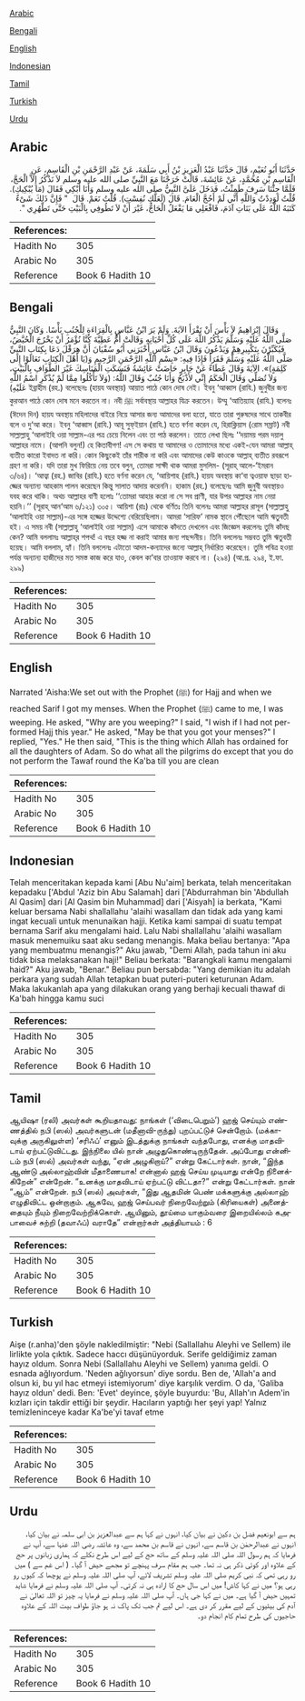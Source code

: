[Arabic](#arabic)

[Bengali](#bengali)

[English](#english)

[Indonesian](#indonesian)

[Tamil](#tamil)

[Turkish](#turkish)

[Urdu](#urdu)

## Arabic


<div dir="rtl" lang="ar" style={{fontSize:'larger',backgroundColor:'#f8f9fa',padding:20}}>
حَدَّثَنَا أَبُو نُعَيْمٍ، قَالَ حَدَّثَنَا عَبْدُ الْعَزِيزِ بْنُ أَبِي سَلَمَةَ، عَنْ عَبْدِ الرَّحْمَنِ بْنِ الْقَاسِمِ، عَنِ الْقَاسِمِ بْنِ مُحَمَّدٍ، عَنْ عَائِشَةَ، قَالَتْ خَرَجْنَا مَعَ النَّبِيِّ صلى الله عليه وسلم لاَ نَذْكُرُ إِلاَّ الْحَجَّ، فَلَمَّا جِئْنَا سَرِفَ طَمِثْتُ، فَدَخَلَ عَلَىَّ النَّبِيُّ صلى الله عليه وسلم وَأَنَا أَبْكِي فَقَالَ ‏(‏مَا يُبْكِيكِ‏)‏‏.‏ قُلْتُ لَوَدِدْتُ وَاللَّهِ أَنِّي لَمْ أَحُجَّ الْعَامَ‏.‏ قَالَ ‏(‏لَعَلَّكِ نُفِسْتِ‏)‏‏.‏ قُلْتُ نَعَمْ‏.‏ قَالَ ‏ "‏ فَإِنَّ ذَلِكَ شَىْءٌ كَتَبَهُ اللَّهُ عَلَى بَنَاتِ آدَمَ، فَافْعَلِي مَا يَفْعَلُ الْحَاجُّ، غَيْرَ أَنْ لاَ تَطُوفِي بِالْبَيْتِ حَتَّى تَطْهُرِي ‏"‏‏.‏
</div>
<div style={{backgroundColor:'#f8f9fa',padding:20, marginBottom: 10}}><table> <thead> <tr> <th>References:</th> <th></th> </tr> </thead> <tbody><tr><td>Hadith No</td><td>305</td></tr><tr><td>Arabic No</td><td>305</td></tr><tr><td>Reference</td><td>Book 6 Hadith 10</td></tr></tbody></table></div>

## Bengali


<div dir="ltr" lang="bn" style={{fontSize:'larger',backgroundColor:'#f8f9fa',padding:20}}>
وَقَالَ إِبْرَاهِيمُ لاَ بَأْسَ أَنْ تَقْرَأَ الآيَةَ. وَلَمْ يَرَ ابْنُ عَبَّاسٍ بِالْقِرَاءَةِ لِلْجُنُبِ بَأْسًا. وَكَانَ النَّبِيُّ صَلَّى اللَّهُ عَلَيْهِ وَسَلَّمَ يَذْكُرُ اللَّهَ عَلَى كُلِّ أَحْيَانِهِ وَقَالَتْ أُمُّ عَطِيَّةَ كُنَّا نُؤْمَرُ أَنْ يَخْرُجَ الْحُيَّضُ، فَيُكَبِّرْنَ بِتَكْبِيرِهِمْ وَيَدْعُونَ وَقَالَ ابْنُ عَبَّاسٍ أَخْبَرَنِي أَبُو سُفْيَانَ أَنَّ هِرَقْلَ دَعَا بِكِتَابِ النَّبِيِّ صَلَّى اللَّهُ عَلَيْهِ وَسَلَّمَ فَقَرَأَ فَإِذَا فِيهِ: «بِسْمِ اللَّهِ الرَّحْمَنِ الرَّحِيمِ وَ(يَا أَهْلَ الْكِتَابِ تَعَالَوْا إِلَى كَلِمَةٍ)». الآيَةَ وَقَالَ عَطَاءٌ عَنْ جَابِرٍ حَاضَتْ عَائِشَةُ فَنَسَكَتِ الْمَنَاسِكَ غَيْرَ الطَّوَافِ بِالْبَيْتِ، وَلاَ تُصَلِّي وَقَالَ الْحَكَمُ إِنِّي لأَذْبَحُ وَأَنَا جُنُبٌ وَقَالَ اللَّهُ: (وَلاَ تَأْكُلُوا مِمَّا لَمْ يُذْكَرِ اسْمُ اللَّهِ عَلَيْهِ) ইব্রাহীম (রহ.) বলেছেনঃ (হায়য অবস্থায়) আয়াত পাঠে কোন দোষ নেই। ইবনু ‘আব্বাস (রাযি.) জুনুবীর জন্য কুরআন পাঠে কোন দোষ মনে করতেন না। নবী ﷺ সর্বাবস্থায় আল্লাহর যিক্র করতেন। উম্মু ‘আতিয়্যাহ (রাযি.) বলেনঃ (ঈদেন দিন) হায়য অবস্থায় মহিলাদের বাইরে নিয়ে আসার জন্য আমাদের বলা হতো, যাতে তারা পুরুষদের সাথে তাকবীর বলে ও দু‘আ করে। ইবনু ‘আব্বাস (রাযি.) আবূ সুফ্ইয়ান (রাযি.) হতে বর্ণনা করেন যে, হিরাক্লিয়াস (রোম সম্রাট) নবী সাল্লাল্লাহু ‘আলাইহি ওয়া সাল্লাম-এর পত্র চেয়ে নিলেন এবং তা পাঠ করলেন। তাতে লেখা ছিলঃ ‘‘দয়াময় পরম দয়ালু আল্লাহর নামে। (আপনি বলুন!) হে কিতাবীগণ! এস সে কথায় যা আমাদের ও তোমাদের মধ্যে একই-যেন আমরা আল্লাহ্ ব্যতীত কারো ইবাদত না করি। কোন কিছুকেই তাঁর শারীক না করি এবং আমাদের কেউ কাওকে আল্লাহ্ ব্যতীত রবরূপে গ্রহণ না করি। যদি তারা মুখ ফিরিয়ে নেয় তবে বলুন, তোমরা সাক্ষী থাক আমরা মুসলিম- (সূরাহ্ আলে-‘ইমরান ৩/৬৪)। ‘আত্বা (রহ.) জাবির (রাযি.) হতে বর্ণনা করেন যে, ‘আয়িশাহ (রাযি.) হায়য অবস্থায় কা‘বা ত্বওয়াফ ছাড়া হাজ্জের অন্যান্য আহকাম পালন করেছেন কিন্তু সালাত আদায় করেননি। হাকাম (রহ.) বলেছেনঃ আমি জুনুবী অবস্থায়ও যবহ করে থাকি। অথচ আল্লাহর বাণী হলোঃ ‘‘তোমরা আহার করো না সে সব প্রাণী, যার উপর আল্লাহর নাম নেয়া হয়নি।’’ (সূরাহ্ আন‘আম ৬/১২১) ৩০৫। আয়িশা (রাঃ) থেকে বর্ণিতঃ তিনি বলেনঃ আমরা আল্লাহর রাসূল (সাল্লাল্লাহু ‘আলাইহি ওয়া সাল্লাম)-এর সঙ্গে হজ্জের উদ্দেশ্যে বেরিয়েছিলাম। আমরা ‘সারিফ’ নামক স্থানে পৌঁছেলে আমি ঋতুবতী হই। এ সময় নবী (সাল্লাল্লাহু ‘আলাইহি ওয়া সাল্লাম) এসে আমাকে কাঁদতে দেখলেন এবং জিজ্ঞেস করলেনঃ তুমি কাঁদছ কেন? আমি বললামঃ আল্লাহ্‌র শপথ! এ বছর হজ্জ না করাই আমার জন্য পছন্দনীয়। তিনি বললেনঃ সম্ভবত তুমি ঋতুবতী হয়েছ। আমি বললাম, হ্যাঁ। তিনি বললেনঃ এটাতো আদম-কন্যাদের জন্যে আল্লাহ্‌ নির্ধারিত করেছেন। তুমি পবিত্র হওয়া পর্যন্ত অন্যান্য হাজীদের মত সমস্ত কাজ করে যাও, কেবল কা’বার তাওয়াফ করবে না। (২৯৪) (আ.প্র. ২৯৪, ই.ফা. ২৯৯)
</div>
<div style={{backgroundColor:'#f8f9fa',padding:20, marginBottom: 10}}><table> <thead> <tr> <th>References:</th> <th></th> </tr> </thead> <tbody><tr><td>Hadith No</td><td>305</td></tr><tr><td>Arabic No</td><td>305</td></tr><tr><td>Reference</td><td>Book 6 Hadith 10</td></tr></tbody></table></div>

## English


<div dir="ltr" lang="en" style={{fontSize:'larger',backgroundColor:'#f8f9fa',padding:20}}>
Narrated 'Aisha:We set out with the Prophet (ﷺ) for Hajj and when we reached Sarif I got my menses. When the Prophet (ﷺ) came to me, I was weeping. He asked, "Why are you weeping?" I said, "I wish if I had not performed Hajj this year." He asked, "May be that you got your menses?" I replied, "Yes." He then said, "This is the thing which Allah has ordained for all the daughters of Adam. So do what all the pilgrims do except that you do not perform the Tawaf round the Ka'ba till you are clean
</div>
<div style={{backgroundColor:'#f8f9fa',padding:20, marginBottom: 10}}><table> <thead> <tr> <th>References:</th> <th></th> </tr> </thead> <tbody><tr><td>Hadith No</td><td>305</td></tr><tr><td>Arabic No</td><td>305</td></tr><tr><td>Reference</td><td>Book 6 Hadith 10</td></tr></tbody></table></div>

## Indonesian


<div dir="ltr" lang="id" style={{fontSize:'larger',backgroundColor:'#f8f9fa',padding:20}}>
Telah menceritakan kepada kami [Abu Nu'aim] berkata, telah menceritakan kepadaku ['Abdul 'Aziz bin Abu Salamah] dari ['Abdurrahman bin 'Abdullah Al Qasim] dari [Al Qasim bin Muhammad] dari ['Aisyah] ia berkata, "Kami keluar bersama Nabi shallallahu 'alaihi wasallam dan tidak ada yang kami ingat kecuali untuk menunaikan hajji. Ketika kami sampai di suatu tempat bernama Sarif aku mengalami haid. Lalu Nabi shallallahu 'alaihi wasallam masuk menemuiku saat aku sedang menangis. Maka beliau bertanya: "Apa yang membuatmu menangis?" Aku jawab, "Demi Allah, pada tahun ini aku tidak bisa melaksanakan haji!" Beliau berkata: "Barangkali kamu mengalami haid?" Aku jawab, "Benar." Beliau pun bersabda: "Yang demikian itu adalah perkara yang sudah Allah tetapkan buat puteri-puteri keturunan Adam. Maka lakukanlah apa yang dilakukan orang yang berhaji kecuali thawaf di Ka'bah hingga kamu suci
</div>
<div style={{backgroundColor:'#f8f9fa',padding:20, marginBottom: 10}}><table> <thead> <tr> <th>References:</th> <th></th> </tr> </thead> <tbody><tr><td>Hadith No</td><td>305</td></tr><tr><td>Arabic No</td><td>305</td></tr><tr><td>Reference</td><td>Book 6 Hadith 10</td></tr></tbody></table></div>

## Tamil


<div dir="ltr" lang="ta" style={{fontSize:'larger',backgroundColor:'#f8f9fa',padding:20}}>
ஆயிஷா (ரலி) அவர்கள் கூறியதாவது: நாங்கள் (‘விடைபெறும்’) ஹஜ் செய்யும் எண்ணத்தில் நபி (ஸல்) அவர்களுடன் (மதீனாவி-ருந்து) புறப்பட்டுச் சென்றோம். (மக்காவுக்கு அருகிலுள்ள) ‘சரிஃப்’ எனும் இடத்துக்கு நாங்கள் வந்தபோது, எனக்கு மாதவிடாய் ஏற்பட்டுவிட்டது. இந்நிலை யில் நான் அழுதுகொண்டிருந்தேன். அப்போது என்னிடம் நபி (ஸல்) அவர்கள் வந்து, “ஏன் அழுகிறாய்?” என்று கேட்டார்கள். நான், “இந்த ஆண்டு அல்லாஹ்வின் மீதாணையாக! என்னால் ஹஜ் செய்ய முடியாது என்றே நினைக்கிறேன்” என்றேன். “உனக்கு மாதவிடாய் ஏற்பட்டு விட்டதா?” என்று கேட்டார்கள். நான் “ஆம்” என்றேன். நபி (ஸல்) அவர்கள், “இது ஆதமின் பெண் மக்களுக்கு அல்லாஹ் எழுதிவிட்ட ஒன்றாகும். ஆகவே, ஹஜ் செய்பவர் நிறைவேற்றும் (கிரியைகள்) அனைத்தையும் நீயும் நிறைவேற்றிக்கொள். ஆயினும், தூய்மை யாகும்வரை இறையில்லம் கஅபாவைச் சுற்றி (தவாஃப்) வராதே” என்றார்கள் அத்தியாயம் : 6
</div>
<div style={{backgroundColor:'#f8f9fa',padding:20, marginBottom: 10}}><table> <thead> <tr> <th>References:</th> <th></th> </tr> </thead> <tbody><tr><td>Hadith No</td><td>305</td></tr><tr><td>Arabic No</td><td>305</td></tr><tr><td>Reference</td><td>Book 6 Hadith 10</td></tr></tbody></table></div>

## Turkish


<div dir="ltr" lang="tr" style={{fontSize:'larger',backgroundColor:'#f8f9fa',padding:20}}>
Aişe (r.anha)'den şöyle nakledilmiştir: "Nebi (Sallallahu Aleyhi ve Sellem) ile lirlikte yola çıktık. Sadece haccı düşünüyorduk. Serife geldiğimiz zaman hayız oldum. Sonra Nebi (Sallallahu Aleyhi ve Sellem) yanıma geldi. O esnada ağlıyordum. 'Neden ağlıyorsun' diye sordu. Ben de, 'Allah'a and olsun ki, bu yıl hac etmeyi istemiyorum' diye karşılık verdim. O da, 'Galiba hayız oldun' dedi. Ben: 'Evet' deyince, şöyle buyurdu: 'Bu, Allah'ın Adem'in kızları için takdir ettiği bir şeydir. Hacıların yaptığı her şeyi yap! Yalnız temizleninceye kadar Ka'be'yi tavaf etme
</div>
<div style={{backgroundColor:'#f8f9fa',padding:20, marginBottom: 10}}><table> <thead> <tr> <th>References:</th> <th></th> </tr> </thead> <tbody><tr><td>Hadith No</td><td>305</td></tr><tr><td>Arabic No</td><td>305</td></tr><tr><td>Reference</td><td>Book 6 Hadith 10</td></tr></tbody></table></div>

## Urdu


<div dir="rtl" lang="ur" style={{fontSize:'larger',backgroundColor:'#f8f9fa',padding:20}}>
ہم سے ابونعیم فضل بن دکین نے بیان کیا، انہوں نے کہا ہم سے عبدالعزیز بن ابی سلمہ نے بیان کیا، انہوں نے عبدالرحمٰن بن قاسم سے، انہوں نے قاسم بن محمد سے، وہ عائشہ رضی اللہ عنہا سے، آپ نے فرمایا کہ ہم رسول اللہ صلی اللہ علیہ وسلم کے ساتھ حج کے لیے اس طرح نکلے کہ ہماری زبانوں پر حج کے علاوہ اور کوئی ذکر ہی نہ تھا۔ جب ہم مقام سرف پہنچے تو مجھے حیض آ گیا۔ ( اس غم سے ) میں رو رہی تھی کہ نبی کریم صلی اللہ علیہ وسلم تشریف لائے، آپ صلی اللہ علیہ وسلم نے پوچھا کہ کیوں رو رہی ہو؟ میں نے کہا کاش! میں اس سال حج کا ارادہ ہی نہ کرتی۔ آپ صلی اللہ علیہ وسلم نے فرمایا شاید تمہیں حیض آ گیا ہے۔ میں نے کہا جی ہاں۔ آپ صلی اللہ علیہ وسلم نے فرمایا یہ چیز تو اللہ تعالیٰ نے آدم کی بیٹیوں کے لیے مقرر کر دی ہے۔ اس لیے تم جب تک پاک نہ ہو جاؤ طواف بیت اللہ کے علاوہ حاجیوں کی طرح تمام کام انجام دو۔
</div>
<div style={{backgroundColor:'#f8f9fa',padding:20, marginBottom: 10}}><table> <thead> <tr> <th>References:</th> <th></th> </tr> </thead> <tbody><tr><td>Hadith No</td><td>305</td></tr><tr><td>Arabic No</td><td>305</td></tr><tr><td>Reference</td><td>Book 6 Hadith 10</td></tr></tbody></table></div>